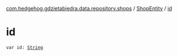 [com.hedgehog.gdzietabiedra.data.repository.shops](../index.md) / [ShopEntity](index.md) / [id](./id.md)

# id

`var id: `[`String`](https://kotlinlang.org/api/latest/jvm/stdlib/kotlin/-string/index.html)